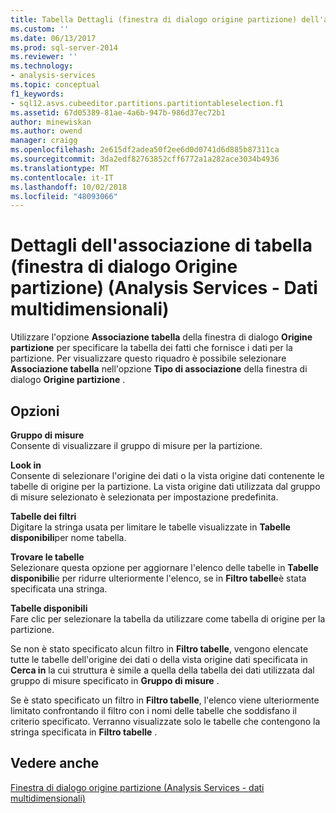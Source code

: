 ```yaml
---
title: Tabella Dettagli (finestra di dialogo origine partizione) dell'associazione (Analysis Services - dati multidimensionali) | Microsoft Docs
ms.custom: ''
ms.date: 06/13/2017
ms.prod: sql-server-2014
ms.reviewer: ''
ms.technology:
- analysis-services
ms.topic: conceptual
f1_keywords:
- sql12.asvs.cubeeditor.partitions.partitiontableselection.f1
ms.assetid: 67d05389-81ae-4a6b-947b-986d37ec72b1
author: minewiskan
ms.author: owend
manager: craigg
ms.openlocfilehash: 2e615df2adea50f2ee6d0d0741d6d885b87311ca
ms.sourcegitcommit: 3da2edf82763852cff6772a1a282ace3034b4936
ms.translationtype: MT
ms.contentlocale: it-IT
ms.lasthandoff: 10/02/2018
ms.locfileid: "48093066"
---
```

# <a name="table-binding-detail-partition-source-dialog-box-analysis-services---multidimensional-data"></a>Dettagli dell'associazione di tabella (finestra di dialogo Origine partizione) (Analysis Services - Dati multidimensionali)
  Utilizzare l'opzione **Associazione tabella** della finestra di dialogo **Origine partizione** per specificare la tabella dei fatti che fornisce i dati per la partizione. Per visualizzare questo riquadro è possibile selezionare **Associazione tabella** nell'opzione **Tipo di associazione** della finestra di dialogo **Origine partizione** .  
  
## <a name="options"></a>Opzioni  
 **Gruppo di misure**  
 Consente di visualizzare il gruppo di misure per la partizione.  
  
 **Look in**  
 Consente di selezionare l'origine dei dati o la vista origine dati contenente le tabelle di origine per la partizione. La vista origine dati utilizzata dal gruppo di misure selezionato è selezionata per impostazione predefinita.  
  
 **Tabelle dei filtri**  
 Digitare la stringa usata per limitare le tabelle visualizzate in **Tabelle disponibili**per nome tabella.  
  
 **Trovare le tabelle**  
 Selezionare questa opzione per aggiornare l'elenco delle tabelle in **Tabelle disponibili**e per ridurre ulteriormente l'elenco, se in **Filtro tabelle**è stata specificata una stringa.  
  
 **Tabelle disponibili**  
 Fare clic per selezionare la tabella da utilizzare come tabella di origine per la partizione.  
  
 Se non è stato specificato alcun filtro in **Filtro tabelle**, vengono elencate tutte le tabelle dell'origine dei dati o della vista origine dati specificata in **Cerca in** la cui struttura è simile a quella della tabella dei dati utilizzata dal gruppo di misure specificato in **Gruppo di misure** .  
  
 Se è stato specificato un filtro in **Filtro tabelle**, l'elenco viene ulteriormente limitato confrontando il filtro con i nomi delle tabelle che soddisfano il criterio specificato. Verranno visualizzate solo le tabelle che contengono la stringa specificata in **Filtro tabelle** .  
  
## <a name="see-also"></a>Vedere anche  
 [Finestra di dialogo origine partizione &#40;Analysis Services - dati multidimensionali&#41;](partition-source-dialog-box-analysis-services-multidimensional-data.md)  
  
  
